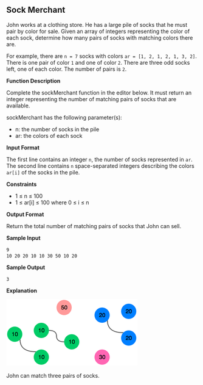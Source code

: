## Sock Merchant

John works at a clothing store. He has a large pile of socks that he must pair by color for sale. Given an array of integers representing the color of each sock, determine how many pairs of socks with matching colors there are.

For example, there are `n = 7` socks with colors `ar = [1, 2, 1, 2, 1, 3, 2]`. There is one pair of color `1` and one of color `2`. There are three odd socks left, one of each color. The number of pairs is `2`.

**Function Description**

Complete the sockMerchant function in the editor below. It must return an integer representing the number of matching pairs of socks that are available.

sockMerchant has the following parameter(s):

- n: the number of socks in the pile
- ar: the colors of each sock

**Input Format**

The first line contains an integer `n`, the number of socks represented in `ar`.
The second line contains `n` space-separated integers describing the colors `ar[i]` of the socks in the pile.

**Constraints**

- 1 ≤ n ≤ 100
- 1 ≤ ar[i] ≤ 100 where 0 ≤ i ≤ n

**Output Format**

Return the total number of matching pairs of socks that John can sell.

**Sample Input**
```
9
10 20 20 10 10 30 50 10 20
```

**Sample Output**
```
3
```

**Explanation**

![Sock Match](sock_match.png)

John can match three pairs of socks.
